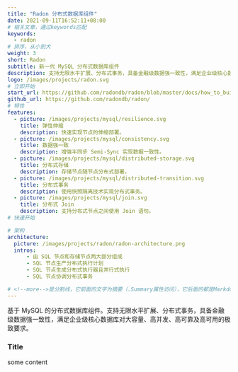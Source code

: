 ```yaml
---
title: "Radon 分布式数据库组件"
date: 2021-09-11T16:52:11+08:00
# 相关文章，通过keywords匹配
keywords:
  - radon
# 排序，从小到大
weight: 3
short: Radon
subtitle: 新一代 MySQL 分布式数据库组件
description: 支持无限水平扩展、分布式事务，具备金融级数据强一致性，满足企业级核心数据库对大容量、高并发、高可靠及高可用的极致要求。
logo: /images/projects/radon.svg
# 立即开始
start_url: https://github.com/radondb/radon/blob/master/docs/how_to_build_and_run_radon.md
github_url: https://github.com/radondb/radon/
# 特性
features:
  - picture: /images/projects/mysql/resilience.svg
    title: 弹性伸缩
    description: 快速实现节点的伸缩部署。
  - picture: /images/projects/mysql/consistency.svg
    title: 数据强一致
    description: 增强半同步 Semi-Sync 实现数据一致性。
  - picture: /images/projects/mysql/distributed-storage.svg
    title: 分布式存储
    description: 存储节点随节点分布式部署。
  - picture: /images/projects/mysql/distributed-transition.svg
    title: 分布式事务
    description: 使用快照隔离技术实现分布式事务。
  - picture: /images/projects/mysql/join.svg
    title: 分布式 Join
    description: 支持分布式节点之间使用 Join 语句。
# 快速开始

# 架构
architecture:
  picture: /images/projects/radon/radon-architecture.png
  intros:
      - 由 SQL 节点和存储节点两大部分组成
      - SQL 节点生产分布式执行计划
      - SQL 节点生成分布式执行器且并行式执行
      - SQL 节点协调分布式事务

# <!--more-->是分割线，它前面的文字为摘要（.Summary属性访问），它后面的都是Markdown格式内容（.Content），会自动匹配格式转成HTML
---
```


基于 MySQL 的分布式数据库组件。支持无限水平扩展、分布式事务，具备金融级数据强一致性，满足企业级核心数据库对大容量、高并发、高可靠及高可用的极致要求。

<!--more-->

### Title

some content
